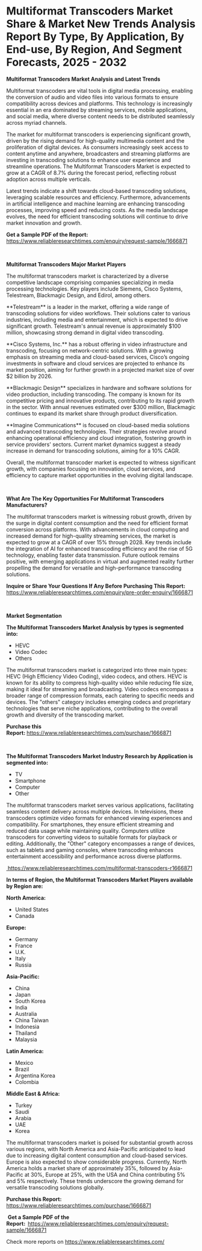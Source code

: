 <p><h1>Multiformat Transcoders Market Share & Market New Trends Analysis Report By Type, By Application, By End-use, By Region, And Segment Forecasts, 2025 - 2032</h1></p><p><strong>Multiformat Transcoders Market Analysis and Latest Trends</strong></p>
<p><p>Multiformat transcoders are vital tools in digital media processing, enabling the conversion of audio and video files into various formats to ensure compatibility across devices and platforms. This technology is increasingly essential in an era dominated by streaming services, mobile applications, and social media, where diverse content needs to be distributed seamlessly across myriad channels.</p><p>The market for multiformat transcoders is experiencing significant growth, driven by the rising demand for high-quality multimedia content and the proliferation of digital devices. As consumers increasingly seek access to content anytime and anywhere, broadcasters and streaming platforms are investing in transcoding solutions to enhance user experience and streamline operations. The Multiformat Transcoders Market is expected to grow at a CAGR of 8.7% during the forecast period, reflecting robust adoption across multiple verticals.</p><p>Latest trends indicate a shift towards cloud-based transcoding solutions, leveraging scalable resources and efficiency. Furthermore, advancements in artificial intelligence and machine learning are enhancing transcoding processes, improving speed and reducing costs. As the media landscape evolves, the need for efficient transcoding solutions will continue to drive market innovation and growth.</p></p>
<p><strong>Get a Sample PDF of the Report:&nbsp;</strong> <a href="https://www.reliableresearchtimes.com/enquiry/request-sample/1666871?utm_campaign=3287&utm_medium=2&utm_source=Github&utm_content=ia&utm_term=23032025&utm_id=multiformat-transcoders">https://www.reliableresearchtimes.com/enquiry/request-sample/1666871</a></p>
<p>&nbsp;</p>
<p><strong>Multiformat Transcoders Major Market Players</strong></p>
<p><p>The multiformat transcoders market is characterized by a diverse competitive landscape comprising companies specializing in media processing technologies. Key players include Siemens, Cisco Systems, Telestream, Blackmagic Design, and Edirol, among others.</p><p>**Telestream** is a leader in the market, offering a wide range of transcoding solutions for video workflows. Their solutions cater to various industries, including media and entertainment, which is expected to drive significant growth. Telestream's annual revenue is approximately $100 million, showcasing strong demand in digital video transcoding.</p><p>**Cisco Systems, Inc.** has a robust offering in video infrastructure and transcoding, focusing on network-centric solutions. With a growing emphasis on streaming media and cloud-based services, Cisco’s ongoing investments in software and cloud services are projected to enhance its market position, aiming for further growth in a projected market size of over $2 billion by 2026.</p><p>**Blackmagic Design** specializes in hardware and software solutions for video production, including transcoding. The company is known for its competitive pricing and innovative products, contributing to its rapid growth in the sector. With annual revenues estimated over $300 million, Blackmagic continues to expand its market share through product diversification.</p><p>**Imagine Communications** is focused on cloud-based media solutions and advanced transcoding technologies. Their strategies revolve around enhancing operational efficiency and cloud integration, fostering growth in service providers' sectors. Current market dynamics suggest a steady increase in demand for transcoding solutions, aiming for a 10% CAGR.</p><p>Overall, the multiformat transcoder market is expected to witness significant growth, with companies focusing on innovation, cloud services, and efficiency to capture market opportunities in the evolving digital landscape.</p></p>
<p>&nbsp;</p>
<p><strong>What Are The Key Opportunities For Multiformat Transcoders Manufacturers?</strong></p>
<p><p>The multiformat transcoders market is witnessing robust growth, driven by the surge in digital content consumption and the need for efficient format conversion across platforms. With advancements in cloud computing and increased demand for high-quality streaming services, the market is expected to grow at a CAGR of over 15% through 2028. Key trends include the integration of AI for enhanced transcoding efficiency and the rise of 5G technology, enabling faster data transmission. Future outlook remains positive, with emerging applications in virtual and augmented reality further propelling the demand for versatile and high-performance transcoding solutions.</p></p>
<p><strong>Inquire or Share Your Questions If Any Before Purchasing This Report:</strong> <a href="https://www.reliableresearchtimes.com/enquiry/pre-order-enquiry/1666871?utm_campaign=3287&utm_medium=2&utm_source=Github&utm_content=ia&utm_term=23032025&utm_id=multiformat-transcoders">https://www.reliableresearchtimes.com/enquiry/pre-order-enquiry/1666871</a></p>
<p>&nbsp;</p>
<p><strong>Market Segmentation</strong></p>
<p><strong>The Multiformat Transcoders Market Analysis by types is segmented into:</strong></p>
<p><ul><li>HEVC</li><li>Video Codec</li><li>Others</li></ul></p>
<p><p>The multiformat transcoders market is categorized into three main types: HEVC (High Efficiency Video Coding), video codecs, and others. HEVC is known for its ability to compress high-quality video while reducing file size, making it ideal for streaming and broadcasting. Video codecs encompass a broader range of compression formats, each catering to specific needs and devices. The "others" category includes emerging codecs and proprietary technologies that serve niche applications, contributing to the overall growth and diversity of the transcoding market.</p></p>
<p><strong>Purchase this Report:&nbsp;</strong><a href="https://www.reliableresearchtimes.com/purchase/1666871?utm_campaign=3287&utm_medium=2&utm_source=Github&utm_content=ia&utm_term=23032025&utm_id=multiformat-transcoders">https://www.reliableresearchtimes.com/purchase/1666871</a></p>
<p>&nbsp;</p>
<p><strong>The Multiformat Transcoders Market Industry Research by Application is segmented into:</strong></p>
<p><ul><li>TV</li><li>Smartphone</li><li>Computer</li><li>Other</li></ul></p>
<p><p>The multiformat transcoders market serves various applications, facilitating seamless content delivery across multiple devices. In televisions, these transcoders optimize video formats for enhanced viewing experiences and compatibility. For smartphones, they ensure efficient streaming and reduced data usage while maintaining quality. Computers utilize transcoders for converting videos to suitable formats for playback or editing. Additionally, the "Other" category encompasses a range of devices, such as tablets and gaming consoles, where transcoding enhances entertainment accessibility and performance across diverse platforms.</p></p>
<p><a href="https://www.reliableresearchtimes.com/multiformat-transcoders-r1666871?utm_campaign=3287&utm_medium=2&utm_source=Github&utm_content=ia&utm_term=23032025&utm_id=multiformat-transcoders">&nbsp;https://www.reliableresearchtimes.com/multiformat-transcoders-r1666871</a></p>
<p><strong>In terms of Region, the Multiformat Transcoders Market Players available by Region are:</strong></p>
<p>
    <p> <strong> North America: </strong>
        <ul>
            <li>United States</li>
            <li>Canada</li>
        </ul>
        </p> 
    <p> <strong> Europe: </strong>
        <ul>
            <li>Germany</li>
            <li>France</li>
            <li>U.K.</li>
            <li>Italy</li>
            <li>Russia</li>
        </ul>
        </p> 
    <p> <strong> Asia-Pacific: </strong>
        <ul>
            <li>China</li>
            <li>Japan</li>
            <li>South Korea</li>
            <li>India</li>
            <li>Australia</li>
            <li>China Taiwan</li>
            <li>Indonesia</li>
            <li>Thailand</li>
            <li>Malaysia</li>
        </ul>
        </p> 
    <p> <strong> Latin America: </strong>
        <ul>
            <li>Mexico</li>
            <li>Brazil</li>
            <li>Argentina Korea</li>
            <li>Colombia</li>
        </ul>
        </p> 
    <p> <strong> Middle East & Africa: </strong>
        <ul>
            <li>Turkey</li>
            <li>Saudi</li>
            <li>Arabia</li>
            <li>UAE</li>
            <li>Korea</li>
        </ul>
    </p>
    </p>
<p><p>The multiformat transcoders market is poised for substantial growth across various regions, with North America and Asia-Pacific anticipated to lead due to increasing digital content consumption and cloud-based services. Europe is also expected to show considerable progress. Currently, North America holds a market share of approximately 35%, followed by Asia-Pacific at 30%, Europe at 25%, with the USA and China contributing 5% and 5% respectively. These trends underscore the growing demand for versatile transcoding solutions globally.</p></p>
<p><strong>Purchase this Report: </strong><a href="https://www.reliableresearchtimes.com/purchase/1666871?utm_campaign=3287&utm_medium=2&utm_source=Github&utm_content=ia&utm_term=23032025&utm_id=multiformat-transcoders">https://www.reliableresearchtimes.com/purchase/1666871</a></p>
<p>&nbsp;<strong>Get a Sample PDF of the Report:&nbsp;&nbsp;</strong><a href="https://www.reliableresearchtimes.com/enquiry/request-sample/1666871?utm_campaign=3287&utm_medium=2&utm_source=Github&utm_content=ia&utm_term=23032025&utm_id=multiformat-transcoders">https://www.reliableresearchtimes.com/enquiry/request-sample/1666871</a></p>
<p><strong></strong></p>
<p>Check more reports on <a href="https://www.reliableresearchtimes.com/?utm_campaign=3287&utm_medium=2&utm_source=Github&utm_content=ia&utm_term=23032025&utm_id=multiformat-transcoders">https://www.reliableresearchtimes.com/</a></p>